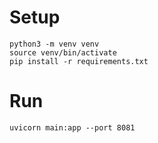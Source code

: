 # Setup

```
python3 -m venv venv
source venv/bin/activate
pip install -r requirements.txt
```

# Run 

```
uvicorn main:app --port 8081
```
